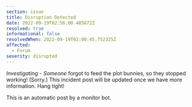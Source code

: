 ```yaml
---
section: issue
title: Disruption Detected
date: 2022-09-19T02:56:00.485872Z
resolved: true
informational: false
resolvedWhen: 2022-09-19T02:00:45.752325Z
affected:
  - Forum
severity: disrupted
---
```

*Investigating* - _Someone_ forgot to feed the plot bunnies, so they stopped working! (Sorry.) This incident post will be updated once we have more information. Hang tight!

This is an automatic post by a monitor bot.
        